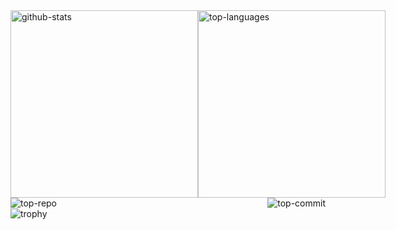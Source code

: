 
<div style="display: flex; justify-content: space-between;">
  <img src="https://github-readme-stats.vercel.app/api/top-langs/?username=Inoue416&layout=compact" alt="github-stats" height="300px" />
  <img src="https://github-readme-stats.vercel.app/api?username=Inoue416&show_icons=true&theme=transparent" alt="top-languages" height="300px" />
</div>

<div style="display: flex; justify-content: space-between;">
  <img src="http://github-profile-summary-cards.vercel.app/api/cards/repos-per-language?username=Inoue416&theme=default" alt="top-repo" />
  <img src="http://github-profile-summary-cards.vercel.app/api/cards/most-commit-language?username=Inoue416&theme=default" alt="top-commit" />
</div>

<img src="https://github-profile-trophy.vercel.app/?username=Inoue416" alt="trophy"/>
